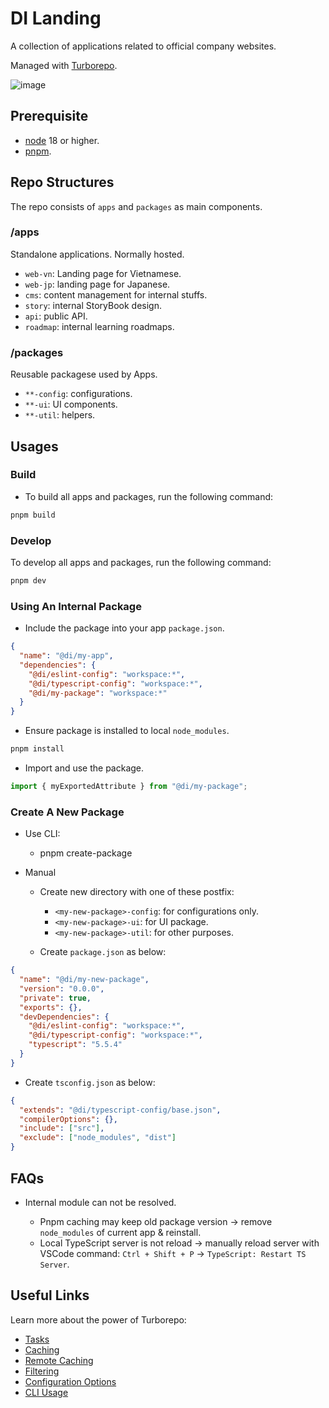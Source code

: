 # DI Landing

A collection of applications related to official company websites.

Managed with [Turborepo](https://turbo.build/).

![image](https://turbo.build/images/docs/repo/repo-hero-logo-dark.svg)

## Prerequisite

- [node](https://nodejs.org/en) 18 or higher.
- [pnpm](https://pnpm.io/).

## Repo Structures

The repo consists of `apps` and `packages` as main components.

### /apps

Standalone applications. Normally hosted.

- `web-vn`: Landing page for Vietnamese.
- `web-jp`: landing page for Japanese.
- `cms`: content management for internal stuffs.
- `story`: internal StoryBook design.
- `api`: public API.
- `roadmap`: internal learning roadmaps.

### /packages

Reusable packagese used by Apps.

- `**-config`: configurations.
- `**-ui`: UI components.
- `**-util`: helpers.

## Usages

### Build

- To build all apps and packages, run the following command:

```bash
pnpm build
```

### Develop

To develop all apps and packages, run the following command:

```bash
pnpm dev
```

### Using An Internal Package

- Include the package into your app `package.json`.

```json
{
  "name": "@di/my-app",
  "dependencies": {
    "@di/eslint-config": "workspace:*",
    "@di/typescript-config": "workspace:*",
    "@di/my-package": "workspace:*"
  }
}
```

- Ensure package is installed to local `node_modules`.

```bash
pnpm install
```

- Import and use the package.

```js
import { myExportedAttribute } from "@di/my-package";
```

### Create A New Package
- Use CLI:
  - pnpm create-package

- Manual
  - Create new directory with one of these postfix:
    - `<my-new-package>-config`: for configurations only.
    - `<my-new-package>-ui`: for UI package.
    - `<my-new-package>-util`: for other purposes.

  - Create `package.json` as below:

```json
{
  "name": "@di/my-new-package",
  "version": "0.0.0",
  "private": true,
  "exports": {},
  "devDependencies": {
    "@di/eslint-config": "workspace:*",
    "@di/typescript-config": "workspace:*",
    "typescript": "5.5.4"
  }
}
```

  - Create `tsconfig.json` as below:

```json
{
  "extends": "@di/typescript-config/base.json",
  "compilerOptions": {},
  "include": ["src"],
  "exclude": ["node_modules", "dist"]
}
```

## FAQs

- Internal module can not be resolved.

  - Pnpm caching may keep old package version -> remove `node_modules` of current app & reinstall.
  - Local TypeScript server is not reload -> manually reload server with VSCode command: `Ctrl + Shift + P` -> `TypeScript: Restart TS Server`.

## Useful Links

Learn more about the power of Turborepo:

- [Tasks](https://turbo.build/repo/docs/core-concepts/monorepos/running-tasks)
- [Caching](https://turbo.build/repo/docs/core-concepts/caching)
- [Remote Caching](https://turbo.build/repo/docs/core-concepts/remote-caching)
- [Filtering](https://turbo.build/repo/docs/core-concepts/monorepos/filtering)
- [Configuration Options](https://turbo.build/repo/docs/reference/configuration)
- [CLI Usage](https://turbo.build/repo/docs/reference/command-line-reference)
